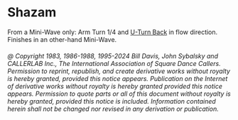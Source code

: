 
# Shazam

From a Mini-Wave only: Arm Turn 1/4 and 
[U-Turn Back](../b1/turn_back.md) in flow direction.
Finishes in an other-hand Mini-Wave.

###### @ Copyright 1983, 1986-1988, 1995-2024 Bill Davis, John Sybalsky and CALLERLAB Inc., The International Association of Square Dance Callers. Permission to reprint, republish, and create derivative works without royalty is hereby granted, provided this notice appears. Publication on the Internet of derivative works without royalty is hereby granted provided this notice appears. Permission to quote parts or all of this document without royalty is hereby granted, provided this notice is included. Information contained herein shall not be changed nor revised in any derivation or publication.
